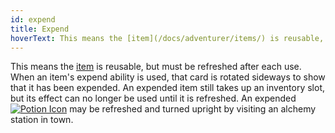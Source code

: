 ```yaml
---
id: expend
title: Expend
hoverText: This means the [item](/docs/adventurer/items/) is reusable, but must be refreshed after each use. When an item's expend ability is used, that card is rotated sideways to show that it has been expended.
---
```


This means the [item](/docs/adventurer/items/) is reusable, but must be refreshed after each use. When an item's expend ability is used, that card is rotated sideways to show that it has been expended. An expended item still takes up an inventory slot, but its effect can no longer be used until it is refreshed. An expended [<img src="/icons/potion.svg" alt="Potion Icon" class="icon-svg" />](/docs/adventurer/items/types/potion) may be refreshed and turned upright by visiting an alchemy station in town.
